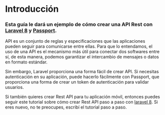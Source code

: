 # Introducción

### Esta guía le dará un ejemplo de cómo crear una API Rest con [Laravel 8](https://laravel.com/) y [Passport](https://laravel.com/docs/8.x/passport). 

API es un conjunto de reglas y especificaciones que las aplicaciones pueden seguir para comunicarse entre ellas. Para que lo entendamos, el uso de una API es el mecanismo más útil para conectar dos softwares entre sí, de esta manera, podemos garantizar el intercambio de mensajes o datos en formato estándar.

Sin embargo, Laravel proporciona una forma fácil de crear API. 
Si necesitas autenticación en su aplicación, puede hacerlo fácilmente con Passport, que proporciona una forma de crear un token de autenticación para validar usuarios.

Si también quieres crear Rest API para tu aplicación móvil, entonces puedes seguir este tutorial sobre cómo crear Rest API paso a paso con [laravel 8](https://laravel.com/). Si eres nuevo, no te preocupes, escribí el tutorial paso a paso.
